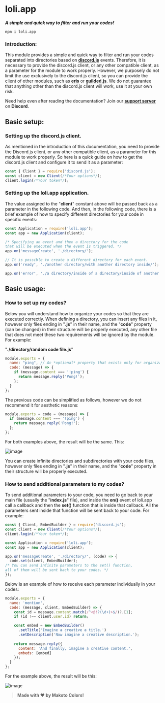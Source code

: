 # loli.app
***A simple and quick way to filter and run your codes!***

```
npm i loli.app
```

### Introduction:
This module provides a simple and quick way to filter and run your codes separated into directories based on **[discord.js](https://github.com/discordjs/discord.js)** events. Therefore, it is necessary to provide the discord.js client, or any other compatible client, as a parameter for the module to work properly.
However, we purposely do not limit the use exclusively to the discord.js client, so you can provide the client of other modules, such as **[eris](https://github.com/abalabahaha/eris)** or **[guilded.js](https://github.com/zaida04/guilded.js)**. We do not guarantee that anything other than the discord.js client will work, use it at your own risk.

Need help even after reading the documentation? Join our **[support server](https://discord.gg/sEXMV36WDW)** on **Discord**.
## Basic setup:
### Setting up the discord.js client.
As mentioned in the introduction of this documentation, you need to provide the Discord.js client, or any other compatible client, as a parameter for this module to work properly. So here is a quick guide on how to get the discord.js client and configure it to send it as a parameter:
```js
const { Client } = require('discord.js');
const client = new Client(/*Your options*/);
client.login(/*Your token*/);
```
### Setting up the loli.app application.
The value assigned to the "**client**" constant above will be passed back as a parameter in the following code. And then, in the following code, there is a brief example of how to specify different directories for your code in specific events:
```js
const Application = require('loli.app');
const app = new Application(client);

/* Specifying an event and then a directory for the code
that will be executed when the event is triggered. */
app.on('messageCreate', './directory/');

// It is possible to create a different directory for each event.
app.on('ready', './another directory/with another directory inside/');

app.on('error', './a directory/inside of a directory/inside of another directory/');
```

## Basic usage:
### How to set up my codes?
Below you will understand how to organize your codes so that they are executed correctly. When defining a directory, you can insert any files in it, however only files ending in "**.js**" in their name, and the "**code**" property (can be changed) in their structure will be properly executed, any other file that does not meet these two requirements will be ignored by the module. For example:

"**./directory/random code file.js**"
```js
module.exports = {
  name: "ping", // An *optional* property that exists only for organizational reasons.
  code: (message) => {
    if (message.content === '!ping') {
      return message.reply('Pong!');
    };
  }
};
```
The previous code can be simplified as follows, however we do not recommend it for aesthetic reasons:
```js
module.exports = code = (message) => {
  if (message.content === '!ping') {
    return message.reply('Pong!');
  };
};
```
For both examples above, the result will be the same. This:

![image](https://files.catbox.moe/gdso67.png)

You can create infinite directories and subdirectories with your code files, however only files ending in "**.js**" in their name, and the "**code**" property in their structure will be properly executed.
### How to send additional parameters to my codes?
To send additional parameters to your code, you need to go back to your main file (usually the "**index.js**" file), and inside the **on()** event of loli.app call a callback and then the **set()** function that is inside that callback. All the parameters sent inside that function will be sent back to your code. For example:
```js
const { Client, EmbedBuilder } = require('discord.js');
const client = new Client(/*Your options*/);
client.login(/*Your token*/);

const Application = require('loli.app');
const app = new Application(client);

app.on('messageCreate', './directory/', (code) => {
  code.set(client, EmbedBuilder);
/* You can send infinite parameters to the set() function,
all of them will be sent back to your codes. */
});
```
Below is an example of how to receive each parameter individually in your codes:
```js
module.exports = {
  name: 'mention',
  code: (message, client, EmbedBuilder) => {
    const id = message.content.match(/^<@!?(\d+)>$/)?.[1];
    if (id !== client.user.id) return;

    const embed = new EmbedBuilder()
      .setTitle('Imagine a creative a title.')
      .setDescription('Now imagine a creative description.');
    
    return message.reply({
      content: 'And finally, imagine a creative content.',
      embeds: [embed]
    });
  }
};
```
For the example above, the result will be this:

![image](https://files.catbox.moe/pdlqt2.png)

> **Made with ❤️ by Makoto Colors!**
